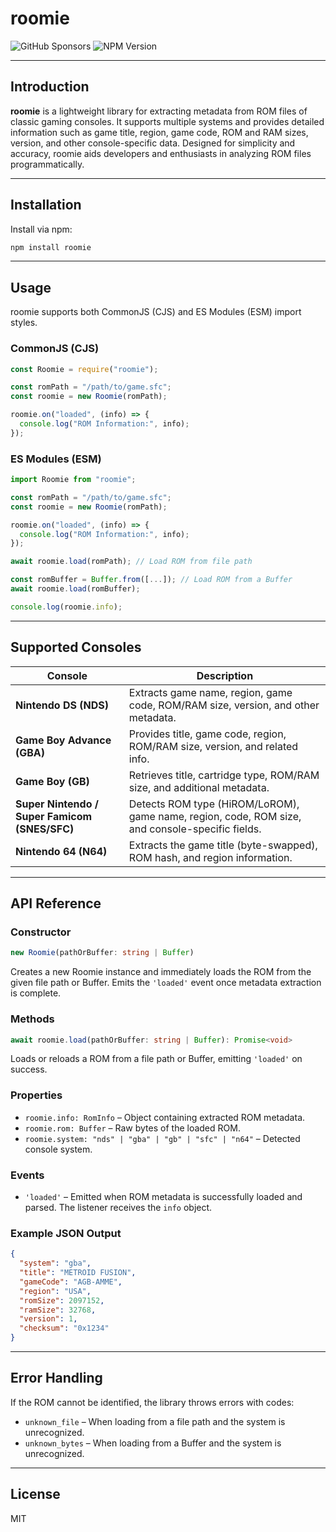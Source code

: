 # roomie

![GitHub Sponsors](https://img.shields.io/github/sponsors/nikitacontreras?style=flat-square&label=sponsor%20me&link=https%3A%2F%2Fgithub.com%2Fsponsors%2Fnikitacontreras) ![NPM Version](https://img.shields.io/npm/v/roomie?style=flat-square)

---

## Introduction

**roomie** is a lightweight library for extracting metadata from ROM files of classic gaming consoles. It supports multiple systems and provides detailed information such as game title, region, game code, ROM and RAM sizes, version, and other console-specific data. Designed for simplicity and accuracy, roomie aids developers and enthusiasts in analyzing ROM files programmatically.

---

## Installation

Install via npm:

```bash
npm install roomie
```

---

## Usage

roomie supports both CommonJS (CJS) and ES Modules (ESM) import styles.

### CommonJS (CJS)

```js
const Roomie = require("roomie");

const romPath = "/path/to/game.sfc";
const roomie = new Roomie(romPath);

roomie.on("loaded", (info) => {
  console.log("ROM Information:", info);
});
```

### ES Modules (ESM)

```ts
import Roomie from "roomie";

const romPath = "/path/to/game.sfc";
const roomie = new Roomie(romPath);

roomie.on("loaded", (info) => {
  console.log("ROM Information:", info);
});

await roomie.load(romPath); // Load ROM from file path

const romBuffer = Buffer.from([...]); // Load ROM from a Buffer
await roomie.load(romBuffer);

console.log(roomie.info);
```

---

## Supported Consoles

| Console                     | Description                                                   |
|-----------------------------|---------------------------------------------------------------|
| **Nintendo DS (NDS)**        | Extracts game name, region, game code, ROM/RAM size, version, and other metadata. |
| **Game Boy Advance (GBA)**   | Provides title, game code, region, ROM/RAM size, version, and related info.       |
| **Game Boy (GB)**            | Retrieves title, cartridge type, ROM/RAM size, and additional metadata.          |
| **Super Nintendo / Super Famicom (SNES/SFC)** | Detects ROM type (HiROM/LoROM), game name, region, code, ROM size, and console-specific fields. |
| **Nintendo 64 (N64)**        | Extracts the game title (byte-swapped), ROM hash, and region information.         |

---

## API Reference

### Constructor

```ts
new Roomie(pathOrBuffer: string | Buffer)
```

Creates a new Roomie instance and immediately loads the ROM from the given file path or Buffer. Emits the `'loaded'` event once metadata extraction is complete.

### Methods

```ts
await roomie.load(pathOrBuffer: string | Buffer): Promise<void>
```

Loads or reloads a ROM from a file path or Buffer, emitting `'loaded'` on success.

### Properties

- `roomie.info: RomInfo` – Object containing extracted ROM metadata.
- `roomie.rom: Buffer` – Raw bytes of the loaded ROM.
- `roomie.system: "nds" | "gba" | "gb" | "sfc" | "n64"` – Detected console system.

### Events

- `'loaded'` – Emitted when ROM metadata is successfully loaded and parsed. The listener receives the `info` object.

### Example JSON Output

```json
{
  "system": "gba",
  "title": "METROID FUSION",
  "gameCode": "AGB-AMME",
  "region": "USA",
  "romSize": 2097152,
  "ramSize": 32768,
  "version": 1,
  "checksum": "0x1234"
}
```

---

## Error Handling

If the ROM cannot be identified, the library throws errors with codes:

- `unknown_file` – When loading from a file path and the system is unrecognized.
- `unknown_bytes` – When loading from a Buffer and the system is unrecognized.

---

## License

MIT
